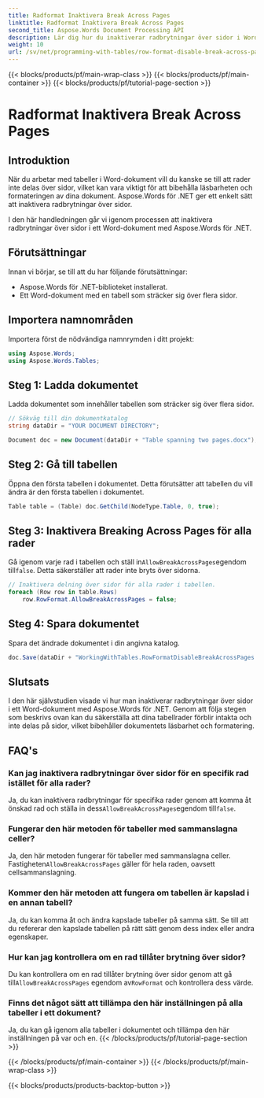 ```yaml
---
title: Radformat Inaktivera Break Across Pages
linktitle: Radformat Inaktivera Break Across Pages
second_title: Aspose.Words Document Processing API
description: Lär dig hur du inaktiverar radbrytningar över sidor i Word-dokument med Aspose.Words för .NET för att bibehålla tabellläsbarhet och formatering.
weight: 10
url: /sv/net/programming-with-tables/row-format-disable-break-across-pages/
---
```


{{< blocks/products/pf/main-wrap-class >}}
{{< blocks/products/pf/main-container >}}
{{< blocks/products/pf/tutorial-page-section >}}

# Radformat Inaktivera Break Across Pages

## Introduktion

När du arbetar med tabeller i Word-dokument vill du kanske se till att rader inte delas över sidor, vilket kan vara viktigt för att bibehålla läsbarheten och formateringen av dina dokument. Aspose.Words för .NET ger ett enkelt sätt att inaktivera radbrytningar över sidor.

I den här handledningen går vi igenom processen att inaktivera radbrytningar över sidor i ett Word-dokument med Aspose.Words för .NET.

## Förutsättningar

Innan vi börjar, se till att du har följande förutsättningar:
- Aspose.Words för .NET-biblioteket installerat.
- Ett Word-dokument med en tabell som sträcker sig över flera sidor.

## Importera namnområden

Importera först de nödvändiga namnrymden i ditt projekt:

```csharp
using Aspose.Words;
using Aspose.Words.Tables;
```

## Steg 1: Ladda dokumentet

Ladda dokumentet som innehåller tabellen som sträcker sig över flera sidor.

```csharp
// Sökväg till din dokumentkatalog
string dataDir = "YOUR DOCUMENT DIRECTORY";

Document doc = new Document(dataDir + "Table spanning two pages.docx");
```

## Steg 2: Gå till tabellen

Öppna den första tabellen i dokumentet. Detta förutsätter att tabellen du vill ändra är den första tabellen i dokumentet.

```csharp
Table table = (Table) doc.GetChild(NodeType.Table, 0, true);
```

## Steg 3: Inaktivera Breaking Across Pages för alla rader

 Gå igenom varje rad i tabellen och ställ in`AllowBreakAcrossPages`egendom till`false`. Detta säkerställer att rader inte bryts över sidorna.

```csharp
// Inaktivera delning över sidor för alla rader i tabellen.
foreach (Row row in table.Rows)
    row.RowFormat.AllowBreakAcrossPages = false;
```

## Steg 4: Spara dokumentet

Spara det ändrade dokumentet i din angivna katalog.

```csharp
doc.Save(dataDir + "WorkingWithTables.RowFormatDisableBreakAcrossPages.docx");
```

## Slutsats

I den här självstudien visade vi hur man inaktiverar radbrytningar över sidor i ett Word-dokument med Aspose.Words för .NET. Genom att följa stegen som beskrivs ovan kan du säkerställa att dina tabellrader förblir intakta och inte delas på sidor, vilket bibehåller dokumentets läsbarhet och formatering.

## FAQ's

### Kan jag inaktivera radbrytningar över sidor för en specifik rad istället för alla rader?  
 Ja, du kan inaktivera radbrytningar för specifika rader genom att komma åt önskad rad och ställa in dess`AllowBreakAcrossPages`egendom till`false`.

### Fungerar den här metoden för tabeller med sammanslagna celler?  
 Ja, den här metoden fungerar för tabeller med sammanslagna celler. Fastigheten`AllowBreakAcrossPages` gäller för hela raden, oavsett cellsammanslagning.

### Kommer den här metoden att fungera om tabellen är kapslad i en annan tabell?  
Ja, du kan komma åt och ändra kapslade tabeller på samma sätt. Se till att du refererar den kapslade tabellen på rätt sätt genom dess index eller andra egenskaper.

### Hur kan jag kontrollera om en rad tillåter brytning över sidor?  
 Du kan kontrollera om en rad tillåter brytning över sidor genom att gå till`AllowBreakAcrossPages` egendom av`RowFormat` och kontrollera dess värde.

### Finns det något sätt att tillämpa den här inställningen på alla tabeller i ett dokument?  
Ja, du kan gå igenom alla tabeller i dokumentet och tillämpa den här inställningen på var och en.
{{< /blocks/products/pf/tutorial-page-section >}}

{{< /blocks/products/pf/main-container >}}
{{< /blocks/products/pf/main-wrap-class >}}

{{< blocks/products/products-backtop-button >}}
